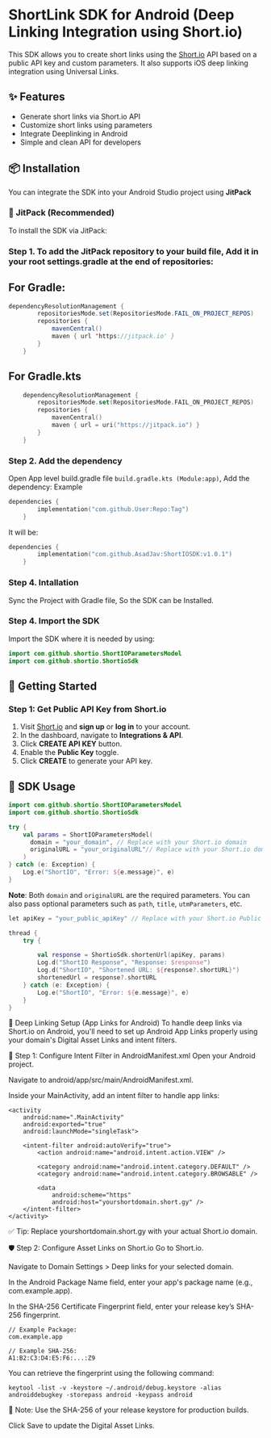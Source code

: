 
# ShortLink SDK for Android (Deep Linking Integration using Short.io)

This SDK allows you to create short links using the [Short.io](https://short.io/) API based on a public API key and custom parameters. It also supports iOS deep linking integration using Universal Links.

## ✨ Features

- Generate short links via Short.io API
- Customize short links using parameters
- Integrate Deeplinking in Android
- Simple and clean API for developers


## 📦 Installation

You can integrate the SDK into your Android Studio project using **JitPack** 

### 🚀 JitPack (Recommended)

To install the SDK via JitPack:

### Step 1. To add the JitPack repository to your build file, Add it in your root settings.gradle at the end of repositories:
## For Gradle:
```java
dependencyResolutionManagement {
		repositoriesMode.set(RepositoriesMode.FAIL_ON_PROJECT_REPOS)
		repositories {
			mavenCentral()
			maven { url 'https://jitpack.io' }
		}
	}
```
## For Gradle.kts
```kotlin
	dependencyResolutionManagement {
		repositoriesMode.set(RepositoriesMode.FAIL_ON_PROJECT_REPOS)
		repositories {
			mavenCentral()
			maven { url = uri("https://jitpack.io") }
		}
	}
```
### Step 2. Add the dependency
Open App level build.gradle file `build.gradle.kts (Module:app)`, Add the dependency:
Example
```kotlin
dependencies {
		implementation("com.github.User:Repo:Tag")
	}
```
It will be:
```kotlin
dependencies {
		implementation("com.github.AsadJav:ShortIOSDK:v1.0.1")
	}
```
### Step 4. Intallation
Sync the Project with Gradle file, So the SDK can be Installed.

### Step 4. Import the SDK
Import the SDK where it is needed by using:
```kotlin
import com.github.shortio.ShortIOParametersModel
import com.github.shortio.ShortioSdk
``` 

## 🔑 Getting Started


### Step 1: Get Public API Key from Short.io

1. Visit [Short.io](https://short.io/) and **sign up** or **log in** to your account.
3. In the dashboard, navigate to **Integrations & API**.
4. Click **CREATE API KEY** button.
5. Enable the **Public Key** toggle.
7. Click **CREATE** to generate your API key.

## 🔗 SDK Usage

```kotlin
import com.github.shortio.ShortIOParametersModel
import com.github.shortio.ShortioSdk

try {
    val params = ShortIOParametersModel(
      domain = "your_domain", // Replace with your Short.io domain
      originalURL = "your_originalURL"// Replace with your Short.io domain
    )
} catch (e: Exception) {
    Log.e("ShortIO", "Error: ${e.message}", e)
}
```
**Note**: Both `domain` and `originalURL` are the required parameters. You can also pass optional parameters such as `path`, `title`, `utmParameters`, etc.

```kotlin
let apiKey = "your_public_apiKey" // Replace with your Short.io Public API Key

thread {
    try {

        val response = ShortioSdk.shortenUrl(apiKey, params)
        Log.d("ShortIO Response", "Response: $response")
        Log.d("ShortIO", "Shortened URL: ${response?.shortURL}")
        shortenedUrl = response?.shortURL
    } catch (e: Exception) {
        Log.e("ShortIO", "Error: ${e.message}", e)
    }
}       
```

🤖 Deep Linking Setup (App Links for Android)
To handle deep links via Short.io on Android, you'll need to set up Android App Links properly using your domain's Digital Asset Links and intent filters.

🔧 Step 1: Configure Intent Filter in AndroidManifest.xml
Open your Android project.

Navigate to android/app/src/main/AndroidManifest.xml.

Inside your MainActivity, add an intent filter to handle app links:
```
<activity
    android:name=".MainActivity"
    android:exported="true"
    android:launchMode="singleTask">
    
    <intent-filter android:autoVerify="true">
        <action android:name="android.intent.action.VIEW" />
        
        <category android:name="android.intent.category.DEFAULT" />
        <category android:name="android.intent.category.BROWSABLE" />
        
        <data
            android:scheme="https"
            android:host="yourshortdomain.short.gy" />
    </intent-filter>
</activity>
```
✅ Tip: Replace yourshortdomain.short.gy with your actual Short.io domain.

🛡️ Step 2: Configure Asset Links on Short.io
Go to Short.io.

Navigate to Domain Settings > Deep links for your selected domain.

In the Android Package Name field, enter your app's package name (e.g., com.example.app).

In the SHA-256 Certificate Fingerprint field, enter your release key’s SHA-256 fingerprint.
```
// Example Package:
com.example.app

// Example SHA-256:
A1:B2:C3:D4:E5:F6:...:Z9
```
You can retrieve the fingerprint using the following command:

```
keytool -list -v -keystore ~/.android/debug.keystore -alias androiddebugkey -storepass android -keypass android
```
📌 Note: Use the SHA-256 of your release keystore for production builds.

Click Save to update the Digital Asset Links.


